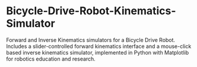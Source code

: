 # Bicycle-Drive-Robot-Kinematics-Simulator
Forward and Inverse Kinematics simulators for a Bicycle Drive Robot. Includes a slider-controlled forward kinematics interface and a mouse-click based inverse kinematics simulator, implemented in Python with Matplotlib for robotics education and research.
